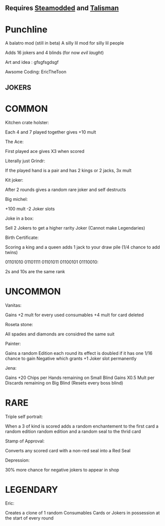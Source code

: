 ## Requires [Steamodded](https://github.com/Steamodded/smods/wiki/) and [Talisman](https://github.com/SpectralPack/Talisman/tree/main?tab=readme-ov-file)
# Punchline
A balatro mod (still in beta)
A silly lil mod for silly lil people

Adds 16 jokers and 4 blinds (for now *evil laught*)

Art and idea :
gfsgfsgdsgf

Awsome Coding:
EricTheToon
## JOKERS
# COMMON
Kitchen crate holster:

Each 4 and 7 played together gives +10 mult 

The Ace:

First played ace gives X3 when scored

Literally just Grindr:

If the played hand is a pair and has 2 kings or 2 jacks, 3x mult

Kit joker:

After 2 rounds gives a random rare joker and self destructs

Big michel:

+100 mult -2 Joker slots

Joke in a box:

Sell 2 Jokers to get a higher rarity Joker (Cannot make Legendaries)

Birth Certificate:

Scoring a king and a queen adds 1 jack to your draw pile (1/4 chance to add twins)

01101010 01101111 01101011 01100101 01110010:

2s and 10s are the same rank

# UNCOMMON
Vanitas:

Gains +2 mult for every used consumables +4 mult for card deleted

Roseta stone:

All spades and diamonds are considred the same suit

Painter:

Gains a random Edition each round its effect is doubled if it has one 1/16 chance to gain Negative which grants +1 Joker slot permanently

Jena:

Gains +20 Chips per Hands remaining on Small Blind 
Gains X0.5 Mult per Discards remaining on Big Blind
(Resets every boss blind)
# RARE
Triple self portrait:
 
When a 3 of kind is scored adds a random enchantement to the first card a random edition random edition and a random seal to the thrid card

Stamp of Approval:

Converts any scored card with a non-red seal into a Red Seal

Depression:

30% more chance for negative jokers to appear in shop

# LEGENDARY

Eric:

Creates a clone of 1 random Consumables Cards or Jokers in possession at the start of every round
